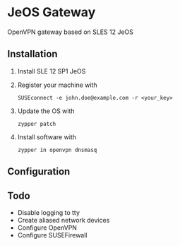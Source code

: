 # JeOS Gateway
OpenVPN gateway based on SLES 12 JeOS

## Installation

1. Install SLE 12 SP1 JeOS
2. Register your machine with
   ```
   SUSEconnect -e john.doe@example.com -r <your_key>
   ```
3. Update the OS with
   ```
   zypper patch
   ```

3. Install software with
   ```
   zypper in openvpn dnsmasq
   ```

## Configuration



## Todo

* Disable logging to tty
* Create aliased network devices
* Configure OpenVPN
* Configure SUSEFirewall


